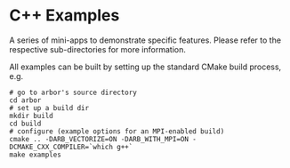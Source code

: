 # C++ Examples

A series of mini-apps to demonstrate specific features.
Please refer to the respective sub-directories for more
information.

All examples can be built by setting up the standard
CMake build process, e.g.

    # go to arbor's source directory   
    cd arbor
    # set up a build dir
    mkdir build
    cd build
    # configure (example options for an MPI-enabled build)
    cmake .. -DARB_VECTORIZE=ON -DARB_WITH_MPI=ON -DCMAKE_CXX_COMPILER=`which g++`
    make examples
    
